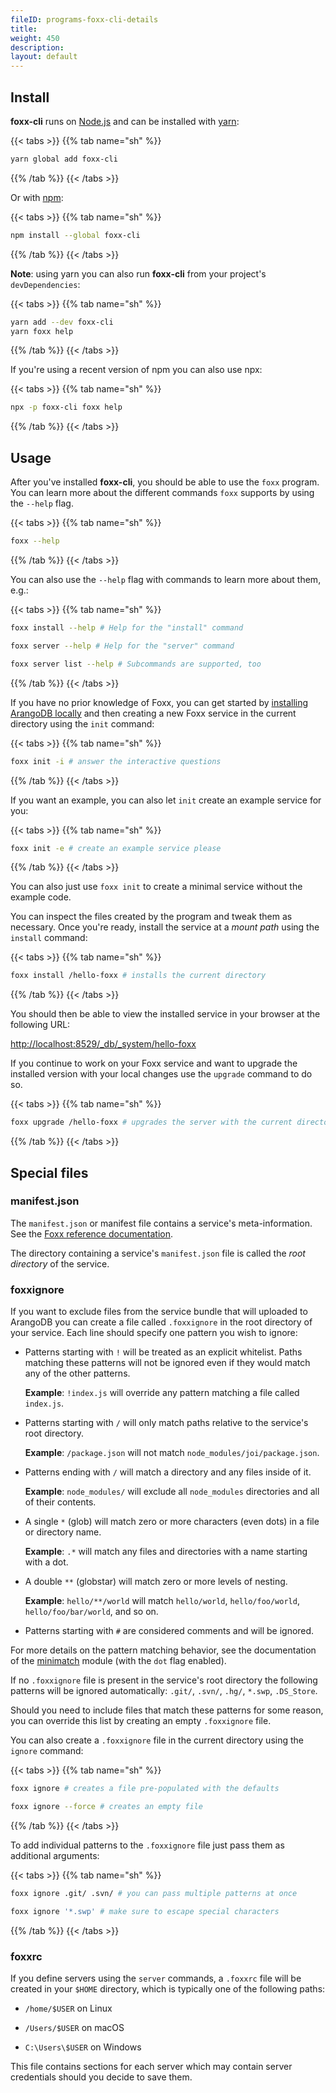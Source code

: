 ```yaml
---
fileID: programs-foxx-cli-details
title: 
weight: 450
description: 
layout: default
---
```

## Install

**foxx-cli** runs on [Node.js](https://nodejs.org) and can be installed with
[yarn](https://yarnpkg.com):

{{< tabs >}}
{{% tab name="sh" %}}
```sh
yarn global add foxx-cli
```
{{% /tab %}}
{{< /tabs >}}

Or with [npm](https://www.npmjs.com):

{{< tabs >}}
{{% tab name="sh" %}}
```sh
npm install --global foxx-cli
```
{{% /tab %}}
{{< /tabs >}}

**Note**: using yarn you can also run **foxx-cli** from your project's
`devDependencies`:

{{< tabs >}}
{{% tab name="sh" %}}
```sh
yarn add --dev foxx-cli
yarn foxx help
```
{{% /tab %}}
{{< /tabs >}}

If you're using a recent version of npm you can also use npx:

{{< tabs >}}
{{% tab name="sh" %}}
```sh
npx -p foxx-cli foxx help
```
{{% /tab %}}
{{< /tabs >}}

## Usage

After you've installed **foxx-cli**, you should be able to use the `foxx`
program. You can learn more about the different commands `foxx` supports by
using the `--help` flag.

{{< tabs >}}
{{% tab name="sh" %}}
```sh
foxx --help
```
{{% /tab %}}
{{< /tabs >}}

You can also use the `--help` flag with commands to learn more about them, e.g.:

{{< tabs >}}
{{% tab name="sh" %}}
```sh
foxx install --help # Help for the "install" command

foxx server --help # Help for the "server" command

foxx server list --help # Subcommands are supported, too
```
{{% /tab %}}
{{< /tabs >}}

If you have no prior knowledge of Foxx, you can get started by
[installing ArangoDB locally](https://www.arangodb.com/download)
and then creating a new Foxx service in the current directory using the `init` command:

{{< tabs >}}
{{% tab name="sh" %}}
```sh
foxx init -i # answer the interactive questions
```
{{% /tab %}}
{{< /tabs >}}

If you want an example, you can also let `init` create an example service for you:

{{< tabs >}}
{{% tab name="sh" %}}
```sh
foxx init -e # create an example service please
```
{{% /tab %}}
{{< /tabs >}}

You can also just use `foxx init` to create a minimal service without the example code.

You can inspect the files created by the program and tweak them as necessary.
Once you're ready, install the service at a _mount path_ using the `install` command:

{{< tabs >}}
{{% tab name="sh" %}}
```sh
foxx install /hello-foxx # installs the current directory
```
{{% /tab %}}
{{< /tabs >}}

You should then be able to view the installed service in your browser at the following URL:

<http://localhost:8529/_db/_system/hello-foxx>

If you continue to work on your Foxx service and want to upgrade the installed
version with your local changes use the `upgrade` command to do so.

{{< tabs >}}
{{% tab name="sh" %}}
```sh
foxx upgrade /hello-foxx # upgrades the server with the current directory
```
{{% /tab %}}
{{< /tabs >}}

## Special files

### manifest.json

The `manifest.json` or manifest file contains a service's meta-information.
See the [Foxx reference documentation](../../foxx-microservices/reference/foxx-reference-manifest).

The directory containing a service's `manifest.json` file is called the _root
directory_ of the service.

### foxxignore

If you want to exclude files from the service bundle that will uploaded to
ArangoDB you can create a file called `.foxxignore` in the root directory of
your service. Each line should specify one pattern you wish to ignore:

* Patterns starting with `!` will be treated as an explicit whitelist. Paths
  matching these patterns will not be ignored even if they would match any of
  the other patterns.

  **Example**: `!index.js` will override any pattern matching a file called
  `index.js`.

* Patterns starting with `/` will only match paths relative to the service's
  root directory.

  **Example**: `/package.json` will not match `node_modules/joi/package.json`.

* Patterns ending with `/` will match a directory and any files inside of it.

  **Example**: `node_modules/` will exclude all `node_modules` directories and
  all of their contents.

* A single `*` (glob) will match zero or more characters (even dots) in a file
  or directory name.

  **Example**: `.*` will match any files and directories with a name starting
  with a dot.

* A double `**` (globstar) will match zero or more levels of nesting.

  **Example**: `hello/**/world` will match `hello/world`, `hello/foo/world`,
  `hello/foo/bar/world`, and so on.

* Patterns starting with `#` are considered comments and will be ignored.

For more details on the pattern matching behavior, see the documentation of the
[minimatch](https://www.npmjs.com/package/minimatch) module (with the `dot` flag
enabled).

If no `.foxxignore` file is present in the service's root directory the
following patterns will be ignored automatically: `.git/`, `.svn/`, `.hg/`,
`*.swp`, `.DS_Store`.

Should you need to include files that match these patterns for some reason, you
can override this list by creating an empty `.foxxignore` file.

You can also create a `.foxxignore` file in the current directory using the
`ignore` command:

{{< tabs >}}
{{% tab name="sh" %}}
```sh
foxx ignore # creates a file pre-populated with the defaults

foxx ignore --force # creates an empty file
```
{{% /tab %}}
{{< /tabs >}}

To add individual patterns to the `.foxxignore` file just pass them as
additional arguments:

{{< tabs >}}
{{% tab name="sh" %}}
```sh
foxx ignore .git/ .svn/ # you can pass multiple patterns at once

foxx ignore '*.swp' # make sure to escape special characters
```
{{% /tab %}}
{{< /tabs >}}

### foxxrc

If you define servers using the `server` commands, a `.foxxrc` file will be
created in your `$HOME` directory, which is typically one of the following
paths:

* `/home/$USER` on Linux

* `/Users/$USER` on macOS

* `C:\Users\$USER` on Windows

This file contains sections for each server which may contain server credentials
should you decide to save them.
